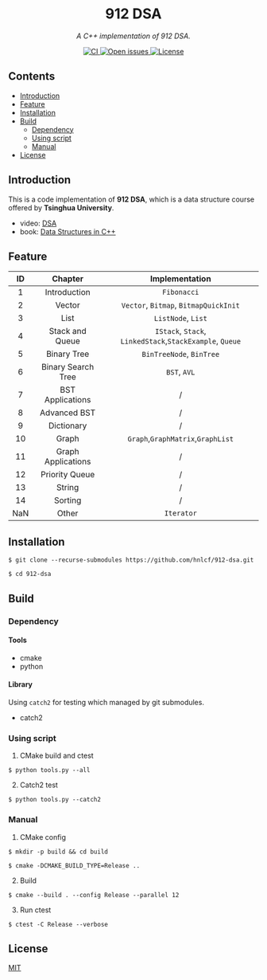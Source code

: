 <div align="center">
    <h1> 912 DSA </h1>
    <i> A C++ implementation of 912 DSA. </i>
    <p></p>
    <a href="https://github.com/hnlcf/912-dsa/actions/workflows/build.yml">
        <img src="https://img.shields.io/github/workflow/status/hnlcf/912-dsa/CI?label=CI" alt="CI">
    </a>
    <a href="https://github.com/hnlcf/912-dsa/issues">
        <img src="https://img.shields.io/github/issues/hnlcf/912-dsa" alt="Open issues">
    </a>
    <a href="https://github.com/hnlcf/912-dsa/blob/master/LICENSE">
        <img src="https://img.shields.io/github/license/hnlcf/912-dsa?color=blue" alt="License">
    </a>
</div>

## Contents

- [Introduction](#introduction)
- [Feature](#feature)
- [Installation](#installation)
- [Build](#build)
    - [Dependency](#dependency)
    - [Using script](#using-script)
    - [Manual](#manual)
- [License](#license)

## Introduction

This is a code implementation of **912 DSA**, which is a data structure course offered by **Tsinghua
University**.

- video: [DSA](https://www.xuetangx.com/course/THU08091000384/10322765?channel=i.area.learn_title)
- book: [Data Structures in C++](http://dsa.cs.tsinghua.edu.cn/~deng/ds/dsacpp/index.htm)

## Feature

|  ID  |       Chapter       |                      Implementation                       |
|:----:|:-------------------:|:---------------------------------------------------------:|
|  1   |    Introduction     |                        `Fibonacci`                        |
|  2   |       Vector        |           `Vector`, `Bitmap`, `BitmapQuickInit`           |
|  3   |        List         |                    `ListNode`, `List`                     |
|  4   |   Stack and Queue   | `IStack`, `Stack`, `LinkedStack`,`StackExample`, `Queue`  |
|  5   |     Binary Tree     |                 `BinTreeNode`, `BinTree`                  |
|  6   | Binary Search Tree  |                       `BST`, `AVL`                        |
|  7   |  BST Applications   |                             /                             |
|  8   |    Advanced BST     |                             /                             |
|  9   |     Dictionary      |                             /                             |
|  10  |        Graph        |             `Graph`,`GraphMatrix`,`GraphList`             |
|  11  | Graph Applications  |                             /                             |
|  12  |   Priority Queue    |                             /                             |
|  13  |       String        |                             /                             |
|  14  |       Sorting       |                             /                             |
| NaN  |        Other        |                        `Iterator`                         |

## Installation

```shell
$ git clone --recurse-submodules https://github.com/hnlcf/912-dsa.git

$ cd 912-dsa
```

## Build

### Dependency

#### Tools

- cmake
- python

#### Library

Using `catch2` for testing which managed by git submodules.

- catch2

### Using script

1. CMake build and ctest
```shell
$ python tools.py --all
```

2. Catch2 test

```shell
$ python tools.py --catch2
```

### Manual

1. CMake config

```shell
$ mkdir -p build && cd build

$ cmake -DCMAKE_BUILD_TYPE=Release ..
```

2. Build

```shell
$ cmake --build . --config Release --parallel 12
```

3. Run ctest

```shell
$ ctest -C Release --verbose
```

## License

[MIT](./LICENSE)

